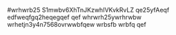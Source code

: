 #wrhwrb25
S1mwbv6XhTnJKzwhIVKvkRvLZ
qe25yfAeqf
edfweqfgq2heqegqef
qef
whrwrh25ywrhrwbw
wrhetjn3y4n7568ovrwwbfqew
wrbsfb
wrbfq
qef
